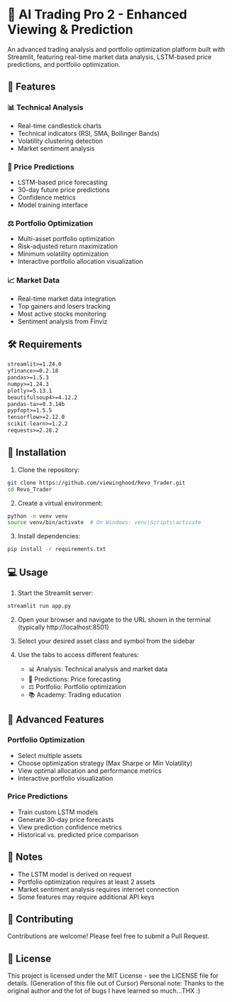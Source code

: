 # 🚀 AI Trading Pro 2 - Enhanced Viewing & Prediction

An advanced trading analysis and portfolio optimization platform built with Streamlit, featuring real-time market data analysis, LSTM-based price predictions, and portfolio optimization.

## 🌟 Features

### 📊 Technical Analysis
- Real-time candlestick charts
- Technical indicators (RSI, SMA, Bollinger Bands)
- Volatility clustering detection
- Market sentiment analysis

### 🔮 Price Predictions
- LSTM-based price forecasting
- 30-day future price predictions
- Confidence metrics
- Model training interface

### ⚖️ Portfolio Optimization
- Multi-asset portfolio optimization
- Risk-adjusted return maximization
- Minimum volatility optimization
- Interactive portfolio allocation visualization

### 📈 Market Data
- Real-time market data integration
- Top gainers and losers tracking
- Most active stocks monitoring
- Sentiment analysis from Finviz

## 🛠️ Requirements

```txt
streamlit>=1.24.0
yfinance>=0.2.18
pandas>=1.5.3
numpy>=1.24.3
plotly>=5.13.1
beautifulsoup4>=4.12.2
pandas-ta>=0.3.14b
pypfopt>=1.5.5
tensorflow>=2.12.0
scikit-learn>=1.2.2
requests>=2.28.2
```

## 🚀 Installation

1. Clone the repository:
```bash
git clone https://github.com/viewinghood/Revo_Trader.git
cd Revo_Trader
```

2. Create a virtual environment:
```bash
python -m venv venv
source venv/bin/activate  # On Windows: venv\Scripts\activate
```

3. Install dependencies:
```bash
pip install -r requirements.txt
```

## 💻 Usage

1. Start the Streamlit server:
```bash
streamlit run app.py
```

2. Open your browser and navigate to the URL shown in the terminal (typically http://localhost:8501)

3. Select your desired asset class and symbol from the sidebar

4. Use the tabs to access different features:
   - 📊 Analysis: Technical analysis and market data
   - 🔮 Predictions: Price forecasting
   - ⚖️ Portfolio: Portfolio optimization
   - 📚 Academy: Trading education

## 🔧 Advanced Features

### Portfolio Optimization
- Select multiple assets
- Choose optimization strategy (Max Sharpe or Min Volatility)
- View optimal allocation and performance metrics
- Interactive portfolio visualization

### Price Predictions
- Train custom LSTM models
- Generate 30-day price forecasts
- View prediction confidence metrics
- Historical vs. predicted price comparison

## 📝 Notes

- The LSTM model is derived on request
- Portfolio optimization requires at least 2 assets
- Market sentiment analysis requires internet connection
- Some features may require additional API keys

## 🤝 Contributing

Contributions are welcome! Please feel free to submit a Pull Request.

## 📄 License

This project is licensed under the MIT License - see the LICENSE file for details.
(Generation of this file out of Cursor)
Personal note: Thanks to the original author and the lot of bugs I have learned so much...THX :) 